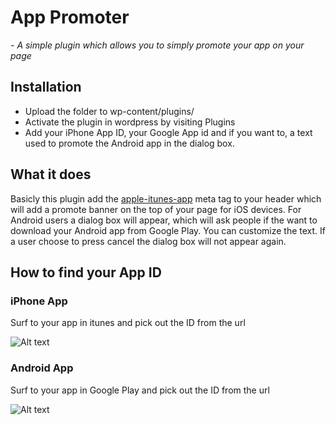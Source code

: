 # App Promoter

_- A simple plugin which allows you to simply promote your app on your page_

## Installation

- Upload the folder to wp-content/plugins/
- Activate the plugin in wordpress by visiting Plugins
- Add your iPhone App ID, your Google App id and if you want to, a text used to promote the Android app in the dialog box. 

## What it does

Basicly this plugin add the [apple-itunes-app](http://davidwalsh.name/apple-itunes-app) meta tag to your header which will add a promote banner on the top of your page for iOS devices.
For Android users a dialog box will appear, which will ask people if the want to download your Android app from Google Play. You can customize the text. If a user choose to press cancel the dialog box will not appear again. 


## How to find your App ID

### iPhone App
Surf to your app in itunes and pick out the ID from the url

![Alt text](http://cl.ly/image/0f3i0M270B0r/ios-app-id.png)

### Android App
Surf to your app in Google Play and pick out the ID from the url

![Alt text](http://cl.ly/image/0n1b2f2C2T27/android-app-id.png)
